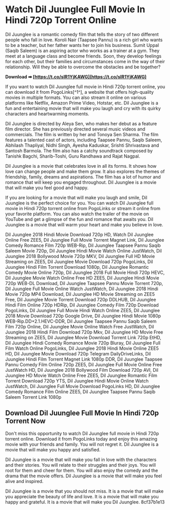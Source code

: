 # Watch Dil Juunglee Full Movie In Hindi 720p Torrent Online
 
Dil Juunglee is a romantic comedy film that tells the story of two different people who fall in love. Koroli Nair (Taapsee Pannu) is a rich girl who wants to be a teacher, but her father wants her to join his business. Sumit Uppal (Saqib Saleem) is an aspiring actor who works as a trainer at a gym. They meet at a language class and become friends. Soon, they develop feelings for each other, but their families and circumstances come in the way of their relationship. Will they be able to overcome the obstacles and be together?
 
**Download ➡ [https://t.co/sIR1YjKAWG](https://t.co/sIR1YjKAWG)**


 
If you want to watch Dil Juunglee full movie in Hindi 720p torrent online, you can download it from PogoLinks[^1^], a website that offers high-quality movies in multiple formats. You can also stream it online on various platforms like Netflix, Amazon Prime Video, Hotstar, etc. Dil Juunglee is a fun and entertaining movie that will make you laugh and cry with its quirky characters and heartwarming moments.

Dil Juunglee is directed by Aleya Sen, who makes her debut as a feature film director. She has previously directed several music videos and commercials. The film is written by her and Tonoya Sen Sharma. The film features a talented cast of actors, including Taapsee Pannu, Saqib Saleem, Abhilash Thapliyal, Nidhi Singh, Ayesha Kaduskar, Srishti Shrivastava and Santosh Barmola. The film also has a catchy soundtrack composed by Tanishk Bagchi, Sharib-Toshi, Guru Randhawa and Rajat Nagpal.
 
Dil Juunglee is a movie that celebrates love in all its forms. It shows how love can change people and make them grow. It also explores the themes of friendship, family, dreams and aspirations. The film has a lot of humor and romance that will keep you engaged throughout. Dil Juunglee is a movie that will make you feel good and happy.

If you are looking for a movie that will make you laugh and smile, Dil Juunglee is the perfect choice for you. You can watch Dil Juunglee full movie in Hindi 720p torrent online from PogoLinks or stream it online from your favorite platform. You can also watch the trailer of the movie on YouTube and get a glimpse of the fun and romance that awaits you. Dil Juunglee is a movie that will warm your heart and make you believe in love.
 
Dil Juunglee 2018 Hindi Movie Download 720p HD,  Watch Dil Juunglee Online Free ZEE5,  Dil Juunglee Full Movie Torrent Magnet Link,  Dil Juunglee Comedy Romance Film 720p WEB-Rip,  Dil Juunglee Taapsee Pannu Saqib Saleem Movie 720p,  Dil Juunglee Hindi Movie Watch Online JustWatch,  Dil Juunglee 2018 Bollywood Movie 720p MKV,  Dil Juunglee Full HD Movie Streaming on ZEE5,  Dil Juunglee Movie Download 720p PogoLinks,  Dil Juunglee Hindi Film Torrent Download 1080p,  Dil Juunglee Romantic Comedy Movie Online 720p,  Dil Juunglee 2018 Full Movie Hindi 720p HEVC,  Dil Juunglee Movie Watch Online Free HD ZEE5,  Dil Juunglee Hindi Movie 720p WEB-DL Download,  Dil Juunglee Taapsee Pannu Movie Torrent 720p,  Dil Juunglee Full Movie Online Watch JustWatch,  Dil Juunglee 2018 Hindi Movie 720p MP4 Download,  Dil Juunglee HD Movie Streaming on ZEE5 Free,  Dil Juunglee Movie Torrent Download 720p DDLHUB,  Dil Juunglee Hindi Film Online 720p HDRip,  Dil Juunglee Comedy Film 720p Download PogoLinks,  Dil Juunglee Full Movie Hindi Watch Online ZEE5,  Dil Juunglee 2018 Movie Download 720p Google Drive,  Dil Juunglee Hindi Movie 1080p WEB-Rip.DD+2.1.HEVC-DDR,  Dil Juunglee Taapsee Pannu Saqib Saleem Film 720p Online,  Dil Juunglee Movie Online Watch Free JustWatch,  Dil Juunglee 2018 Hindi Film Download 720p Mkv,  Dil Juunglee HD Movie Free Streaming on ZEE5,  Dil Juunglee Movie Download Torrent Link 720p EtHD,  Dil Juunglee Hindi Comedy Romance Movie 720p Bluray,  Dil Juunglee Full Film Watch Online PogoLinks,  Dil Juunglee 2018 Hindi Movie Online ZEE5 HD,  Dil Juunglee Movie Download 720p Telegram DailyDriveLinks,  Dil Juunglee Hindi Film Torrent Magnet Link 1080p DDR,  Dil Juunglee Taapsee Pannu Comedy Film Online 720p ZEE5,  Dil Juunglee Full Movie Online Free JustWatch HD,  Dil Juunglee 2018 Bollywood Film Download 720p AVI,  Dil Juunglee HD Movie Watch Online Free ZEE5,  Dil Juunglee Romantic Film Torrent Download 720p YTS,  Dil Juunglee Hindi Movie Online Watch JustWatch,  Dil Juunglee Full Movie Download PogoLinks HD,  Dil Juunglee Comedy Romance Film Online ZEE5,  Dil Juunglee Taapsee Pannu Saqib Saleem Torrent Link 1080p
 
## Download Dil Juunglee Full Movie In Hindi 720p Torrent Now
 
Don't miss this opportunity to watch Dil Juunglee full movie in Hindi 720p torrent online. Download it from PogoLinks today and enjoy this amazing movie with your friends and family. You will not regret it. Dil Juunglee is a movie that will make you happy and satisfied.

Dil Juunglee is a movie that will make you fall in love with the characters and their stories. You will relate to their struggles and their joys. You will root for them and cheer for them. You will also enjoy the comedy and the drama that the movie offers. Dil Juunglee is a movie that will make you feel alive and inspired.
 
Dil Juunglee is a movie that you should not miss. It is a movie that will make you appreciate the beauty of life and love. It is a movie that will make you happy and grateful. It is a movie that will make you Dil Juunglee.
 8cf37b1e13
 
